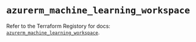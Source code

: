 # `azurerm_machine_learning_workspace`

Refer to the Terraform Registory for docs: [`azurerm_machine_learning_workspace`](https://www.terraform.io/docs/providers/azurerm/r/machine_learning_workspace).
